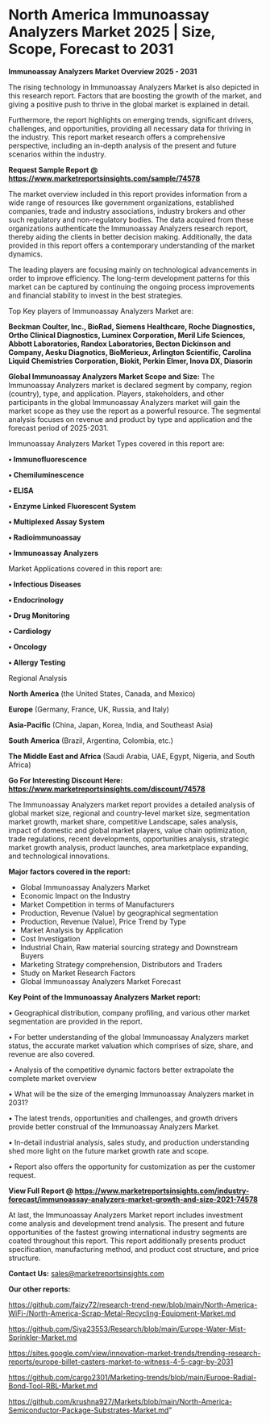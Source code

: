# North America Immunoassay Analyzers Market 2025 | Size, Scope, Forecast to 2031

<Strong> Immunoassay Analyzers Market Overview 2025 - 2031</strong>

The rising technology in Immunoassay Analyzers Market is also depicted in this research report. Factors that are boosting the growth of the market, and giving a positive push to thrive in the global market is explained in detail.

Furthermore, the report highlights on emerging trends, significant drivers, challenges, and opportunities, providing all necessary data for thriving in the industry. This report market research offers a comprehensive perspective, including an in-depth analysis of the present and future scenarios within the industry.

<strong>Request Sample Report @ <a href=https://www.marketreportsinsights.com/sample/74578>https://www.marketreportsinsights.com/sample/74578</a></strong>

The market overview included in this report provides information from a wide range of resources like government organizations, established companies, trade and industry associations, industry brokers and other such regulatory and non-regulatory bodies. The data acquired from these organizations authenticate the Immunoassay Analyzers research report, thereby aiding the clients in better decision making. Additionally, the data provided in this report offers a contemporary understanding of the market dynamics.

The leading players are focusing mainly on technological advancements in order to improve efficiency. The long-term development patterns for this market can be captured by continuing the ongoing process improvements and financial stability to invest in the best strategies.

Top Key players of Immunoassay Analyzers Market are:

<strong>Beckman Coulter, Inc., BioRad, Siemens Healthcare, Roche Diagnostics, Ortho Clinical Diagnostics, Luminex Corporation, Meril Life Sciences, Abbott Laboratories, Randox Laboratories, Becton Dickinson and Company, Aesku Diagnotics, BioMerieux, Arlington Scientific, Carolina Liquid Chemistries Corporation, Biokit, Perkin Elmer, Inova DX, Diasorin</strong>

<strong><b>Global Immunoassay Analyzers Market Scope and Size:</b></strong>
The Immunoassay Analyzers market is declared segment by company, region (country), type, and application. Players, stakeholders, and other participants in the global Immunoassay Analyzers market will gain the market scope as they use the report as a powerful resource. The segmental analysis focuses on revenue and product by type and application and the forecast period of 2025-2031.

Immunoassay Analyzers Market Types covered in this report are:

<strong>• Immunofluorescence

• Chemiluminescence

• ELISA

• Enzyme Linked Fluorescent System

• Multiplexed Assay System

• Radioimmunoassay

• Immunoassay Analyzers</strong>

Market Applications covered in this report are:

<strong>• Infectious Diseases

• Endocrinology

• Drug Monitoring

• Cardiology

• Oncology

• Allergy Testing</strong> 

Regional Analysis

<strong>North America</strong> (the United States, Canada, and Mexico)

<strong>Europe</strong> (Germany, France, UK, Russia, and Italy)

<strong>Asia-Pacific</strong> (China, Japan, Korea, India, and Southeast Asia)

<strong>South America</strong> (Brazil, Argentina, Colombia, etc.)

<strong>The Middle East and Africa</strong> (Saudi Arabia, UAE, Egypt, Nigeria, and South Africa)

<strong>Go For Interesting Discount Here: <a href=https://www.marketreportsinsights.com/discount/74578>https://www.marketreportsinsights.com/discount/74578</a></strong>

The Immunoassay Analyzers market report provides a detailed analysis of global market size, regional and country-level market size, segmentation market growth, market share, competitive Landscape, sales analysis, impact of domestic and global market players, value chain optimization, trade regulations, recent developments, opportunities analysis, strategic market growth analysis, product launches, area marketplace expanding, and technological innovations.

<strong><b>Major factors covered in the report:</b></strong>
<ul>
  <li>Global Immunoassay Analyzers Market </li>
  <li>Economic Impact on the Industry</li>
  <li>Market Competition in terms of Manufacturers</li>
  <li>Production, Revenue (Value) by geographical segmentation</li>
  <li>Production, Revenue (Value), Price Trend by Type</li>
  <li>Market Analysis by Application</li>
  <li>Cost Investigation</li>
  <li>Industrial Chain, Raw material sourcing strategy and Downstream Buyers</li>
  <li>Marketing Strategy comprehension, Distributors and Traders</li>
  <li>Study on Market Research Factors</li>
  <li>Global Immunoassay Analyzers Market Forecast</li>
</ul>

<strong><b>Key Point of the Immunoassay Analyzers Market report:</b></strong>

• Geographical distribution, company profiling, and various other market segmentation are provided in the report.

• For better understanding of the global Immunoassay Analyzers market status, the accurate market valuation which comprises of size, share, and revenue are also covered.

• Analysis of the competitive dynamic factors better extrapolate the complete market overview

• What will be the size of the emerging Immunoassay Analyzers market in 2031?

• The latest trends, opportunities and challenges, and growth drivers provide better construal of the Immunoassay Analyzers Market.

• In-detail industrial analysis, sales study, and production understanding shed more light on the future market growth rate and scope.

• Report also offers the opportunity for customization as per the customer request.

<strong><b>View Full Report @ <a href=https://www.marketreportsinsights.com/industry-forecast/immunoassay-analyzers-market-growth-and-size-2021-74578>https://www.marketreportsinsights.com/industry-forecast/immunoassay-analyzers-market-growth-and-size-2021-74578</a></b></strong>


At last, the Immunoassay Analyzers Market report includes investment come analysis and development trend analysis. The present and future opportunities of the fastest growing international industry segments are coated throughout this report. This report additionally presents product specification, manufacturing method, and product cost structure, and price structure.

<strong>Contact Us:</strong>
sales@marketreportsinsights.com

<strong>Our other reports:</strong>

<a href=https://github.com/faizy72/research-trend-new/blob/main/North-America-WiFi-/North-America-Scrap-Metal-Recycling-Equipment-Market.md>https://github.com/faizy72/research-trend-new/blob/main/North-America-WiFi-/North-America-Scrap-Metal-Recycling-Equipment-Market.md</a>

<a href=https://github.com/Siya23553/Research/blob/main/Europe-Water-Mist-Sprinkler-Market.md>https://github.com/Siya23553/Research/blob/main/Europe-Water-Mist-Sprinkler-Market.md</a>

<a href=https://sites.google.com/view/innovation-market-trends/trending-research-reports/europe-billet-casters-market-to-witness-4-5-cagr-by-2031>https://sites.google.com/view/innovation-market-trends/trending-research-reports/europe-billet-casters-market-to-witness-4-5-cagr-by-2031</a>

<a href=https://github.com/cargo2301/Marketing-trends/blob/main/Europe-Radial-Bond-Tool-RBL-Market.md>https://github.com/cargo2301/Marketing-trends/blob/main/Europe-Radial-Bond-Tool-RBL-Market.md</a>

<a href=https://github.com/krushna927/Markets/blob/main/North-America-Semiconductor-Package-Substrates-Market.md>https://github.com/krushna927/Markets/blob/main/North-America-Semiconductor-Package-Substrates-Market.md</a>"
